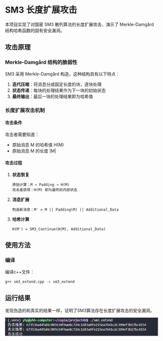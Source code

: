 # SM3 长度扩展攻击

本项目实现了对国密 SM3 散列算法的长度扩展攻击，演示了 Merkle-Damgård 结构哈希函数的固有安全漏洞。

## 攻击原理

### Merkle-Damgård 结构的脆弱性

SM3 采用 Merkle-Damgård 构造，这种结构具有以下特点：

1. **迭代压缩**：将消息分成固定长度的块，逐块处理
2. **状态传递**：每块的处理结果作为下一块的初始状态
3. **最终输出**：最后一块的处理结果即为哈希值

### 长度扩展攻击机制

#### 攻击条件

攻击者需要知道：
- 原始消息 M 的哈希值 H(M)
- 原始消息 M 的长度 |M|

#### 攻击过程

1. **状态恢复**
   ```
   原始计算：M → Padding → H(M)
   攻击者获得：H(M) 即为最终的内部状态
   ```

2. **消息扩展**
   ```
   构造新消息：M' = M || Padding(M) || Additional_Data
   ```

3. **哈希计算**
   ```
   H(M') = SM3_Continue(H(M), Additional_Data)
   ```

## 使用方法

### 编译

编译c++文件：
```bash
g++ sm3_extend.cpp -o sm3_extend 
```

## 运行结果

发现伪造的和真实的结果一样，证明了SM3算法存在长度扩展攻击的安全漏洞。

![](./4b.png)
